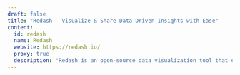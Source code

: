 ```yaml
---
draft: false
title: "Redash - Visualize & Share Data-Driven Insights with Ease"
content:
  id: redash
  name: Redash
  website: https://redash.io/
  proxy: true
  description: "Redash is an open-source data visualization tool that enables users to connect, query, and share insights from multiple data sources through interactive dashboards."
---
```


